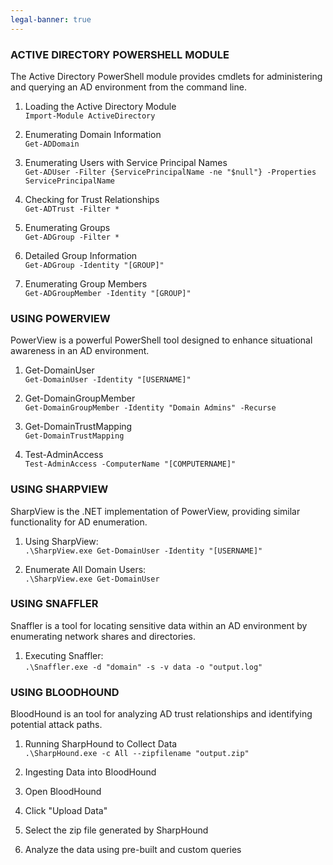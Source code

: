 ```yaml
---
legal-banner: true
---
```


### **ACTIVE DIRECTORY POWERSHELL MODULE**

The Active Directory PowerShell module provides cmdlets for administering and querying an AD environment from the command line.

1.  Loading the Active Directory Module  
    `Import-Module ActiveDirectory`
    
2.  Enumerating Domain Information  
    `Get-ADDomain`
    
3.  Enumerating Users with Service Principal Names  
    `Get-ADUser -Filter {ServicePrincipalName -ne "$null"} -Properties ServicePrincipalName`
    
4.  Checking for Trust Relationships  
    `Get-ADTrust -Filter *`
    
5.  Enumerating Groups  
    `Get-ADGroup -Filter *`
    
6.  Detailed Group Information  
    `Get-ADGroup -Identity "[GROUP]"`
    
7.  Enumerating Group Members  
    `Get-ADGroupMember -Identity "[GROUP]"`
    

### **USING POWERVIEW**

PowerView is a powerful PowerShell tool designed to enhance situational awareness in an AD environment.

1.  Get-DomainUser  
    `Get-DomainUser -Identity "[USERNAME]"`
    
2.  Get-DomainGroupMember  
    `Get-DomainGroupMember -Identity "Domain Admins" -Recurse`
    
3.  Get-DomainTrustMapping  
    `Get-DomainTrustMapping`
    
4.  Test-AdminAccess  
    `Test-AdminAccess -ComputerName "[COMPUTERNAME]"`
    

### **USING SHARPVIEW**

SharpView is the .NET implementation of PowerView, providing similar functionality for AD enumeration.

1.  Using SharpView:  
    `.\SharpView.exe Get-DomainUser -Identity "[USERNAME]"`
    
2.  Enumerate All Domain Users:  
    `.\SharpView.exe Get-DomainUser`
    

### **USING SNAFFLER**

Snaffler is a tool for locating sensitive data within an AD environment by enumerating network shares and directories.

1.  Executing Snaffler:  
    `.\Snaffler.exe -d "domain" -s -v data -o "output.log"`

### **USING BLOODHOUND**

BloodHound is an tool for analyzing AD trust relationships and identifying potential attack paths.

1.  Running SharpHound to Collect Data  
    `.\SharpHound.exe -c All --zipfilename "output.zip"`
    
2.  Ingesting Data into BloodHound
    
3.  Open BloodHound
    
4.  Click "Upload Data"
    
5.  Select the zip file generated by SharpHound
    
6.  Analyze the data using pre-built and custom queries